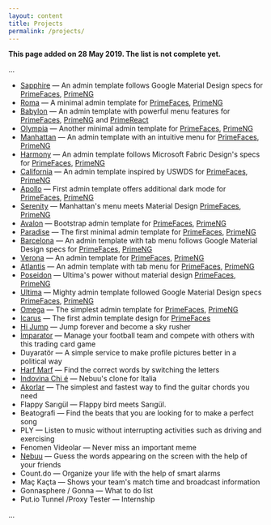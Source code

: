 ```yaml
---
layout: content
title: Projects
permalink: /projects/
---
```

**This page added on 28 May 2019. The list is not complete yet.**

...

- [Sapphire](https://www.primefaces.org/sapphire-ng) — An admin template follows Google Material Design specs for [PrimeFaces](https://www.primefaces.org/layouts/sapphire), [PrimeNG](https://www.primefaces.org/layouts/sapphire-ng)
- [Roma](https://www.primefaces.org/roma-ng) — A minimal admin template for [PrimeFaces](https://www.primefaces.org/layouts/roma), [PrimeNG](https://www.primefaces.org/layouts/roma-ng)
- [Babylon](https://www.primefaces.org/babylon-ng) — An admin template with powerful menu features for [PrimeFaces](https://www.primefaces.org/layouts/babylon), [PrimeNG](https://www.primefaces.org/layouts/babylon-ng) and [PrimeReact](https://www.primefaces.org/layouts/babylon-react)
- [Olympia](https://www.primefaces.org/olympia-ng) — Another minimal admin template for [PrimeFaces](https://www.primefaces.org/layouts/olympia), [PrimeNG](https://www.primefaces.org/layouts/olympia-ng)
- [Manhattan](https://www.primefaces.org/manhattan-ng) — An admin template with an intuitive menu for [PrimeFaces](https://www.primefaces.org/layouts/manhattan), [PrimeNG](https://www.primefaces.org/layouts/manhattan-ng)
- [Harmony](https://www.primefaces.org/harmony-ng) — An admin template follows Microsoft Fabric Design's specs for [PrimeFaces](https://www.primefaces.org/layouts/harmony), [PrimeNG](https://www.primefaces.org/layouts/harmony-ng)
- [California](https://www.primefaces.org/california-ng) — An admin template inspired by USWDS for [PrimeFaces](https://www.primefaces.org/layouts/california), [PrimeNG](https://www.primefaces.org/layouts/california-ng)
- [Apollo](https://www.primefaces.org/apollo-ng) — First admin template offers additional dark mode for [PrimeFaces](https://www.primefaces.org/layouts/apollo), [PrimeNG](https://www.primefaces.org/layouts/apollo-ng)
- [Serenity](https://www.primefaces.org/serenity-ng) — Manhattan's menu meets Material Design [PrimeFaces](https://www.primefaces.org/layouts/serenity), [PrimeNG](https://www.primefaces.org/layouts/serenity-ng)
- [Avalon](https://www.primefaces.org/avalon-ng) — Bootstrap admin template for [PrimeFaces](https://www.primefaces.org/layouts/avalon), [PrimeNG](https://www.primefaces.org/layouts/avalon-ng)
- [Paradise](https://www.primefaces.org/paradise-ng) — The first minimal admin template for [PrimeFaces](https://www.primefaces.org/layouts/manhattan), [PrimeNG](https://www.primefaces.org/layouts/manhattan-ng)
- [Barcelona](https://www.primefaces.org/barcelona-ng) — An admin template with tab menu follows Google Material Design specs for [PrimeFaces](https://www.primefaces.org/layouts/manhattan), [PrimeNG](https://www.primefaces.org/layouts/manhattan-ng)
- [Verona](https://www.primefaces.org/verona-ng) — An admin template for [PrimeFaces](https://www.primefaces.org/layouts/verona), [PrimeNG](https://www.primefaces.org/layouts/verona-ng)
- [Atlantis](https://www.primefaces.org/atlantis-ng) — An admin template with tab menu for [PrimeFaces](https://www.primefaces.org/layouts/atlantis), [PrimeNG](https://www.primefaces.org/layouts/atlantis-ng)
- [Poseidon](https://www.primefaces.org/poseidon-ng) — Ultima's power without material design [PrimeFaces](https://www.primefaces.org/layouts/poseidon), [PrimeNG](https://www.primefaces.org/layouts/poseidon-ng)
- [Ultima](https://www.primefaces.org/ultima-ng) — Mighty admin template followed Google Material Design specs [PrimeFaces](https://www.primefaces.org/layouts/ultima), [PrimeNG](https://www.primefaces.org/layouts/ultima-ng)
- [Omega](https://www.primefaces.org/omega-ng) —  The simplest admin template for [PrimeFaces](https://www.primefaces.org/layouts/omega), [PrimeNG](https://www.primefaces.org/layouts/omega-ng)
- [Icarus](https://www.primefaces.org/icarus) — The first admin template design for [PrimeFaces](https://www.primefaces.org/layouts/icarus)
- [Hi Jump](https://itunes.apple.com/tr/app/hi-jump-rescue-him/id1361521201) — Jump forever and become a sky rusher
- [İmparator](https://imparator.futbol) — Manage your football team and compete with others with this trading card game
- Duyaratör — A simple service to make profile pictures better in a political way 
- [Harf Marf](https://itunes.apple.com/tr/app/harf-marf/id1073072194) — Find the correct words by switching the letters
- [Indovina Chi é](https://itunes.apple.com/tr/app/indovina-chi-%C3%A8/id927913928) — Nebuu's clone for Italia
- [Akorlar](https://itunes.apple.com/tr/app/akorlar/id935298178) — The simplest and fastest way to find the guitar chords you need
- Flappy Sarıgül — Flappy bird meets Sarıgül.
- Beatografi — Find the beats that you are looking for to make a perfect song
- PLY — Listen to music without interrupting activities such as driving and exercising
- Fenomen Videolar — Never miss an important meme
- [Nebuu](https://www.nebuu.com) — Guess the words appearing on the screen with the help of your friends
- Count.do — Organize your life with the help of smart alarms
- Maç Kaçta — Shows your team's match time and broadcast information
- Gonnasphere / Gonna — What to do list
- Put.io Tunnel /Proxy Tester — Internship

...